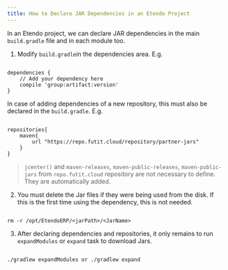 ```yaml
---
title: How to Declare JAR Dependencies in an Etendo Project
---
```

In an Etendo project, we can declare JAR dependencies in the main `build.gradle` file and in each module too.

1.  Modify `build.gradle`in the dependencies area. E.g.

```plaintext

dependencies {
    // Add your dependency here
    compile 'group:artifact:version'
}
```

In case of adding dependencies of a new repository, this must also be declared in the `build.gradle`. E.g.

```plaintext

repositories{
    maven{
        url "https://repo.futit.cloud/repository/partner-jars"
    }
}
```

> `jcenter()` and `maven-releases`, `maven-public-releases`, `maven-public-jars` from `repo.futit.cloud` repository are not necessary to define. They are automatically added.

2.  You must delete the Jar files if they were being used from the disk. If this is the first time using the dependency, this is not needed.

```plaintext

rm -r /opt/EtendoERP/<jarPath>/<JarName>
```

3.  After declaring dependencies and repositories, it only remains to run `expandModules` or `expand` task to download Jars.

```plaintext

./gradlew expandModules or ./gradlew expand
```